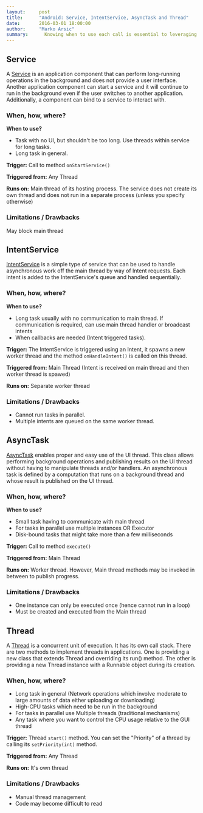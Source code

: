 ```yaml
---
layout:     post
title:      "Android: Service, IntentService, AsyncTask and Thread"
date:       2016-03-01 18:00:00
author:     "Marko Arsic"
summary:	  Knowing when to use each call is essential to leveraging the system's performance to your benefit.
---
```


## Service

A [Service](http://developer.android.com/guide/components/services.html) is an application component that can perform long-running operations in the background and does not provide a user interface. Another application component can start a service and it will continue to run in the background even if the user switches to another application. Additionally, a component can bind to a service to interact with.

### When, how, where?

**When to use?**
- Task with no UI, but shouldn't be too long. Use threads within service for long tasks.
- Long task in general.

**Trigger:** Call to method `onStartService()`

**Triggered from:** Any Thread

**Runs on:**  Main thread of its hosting process. The service does not create its own thread and does not run in a separate process (unless you specify otherwise)

### Limitations / Drawbacks

May block main thread

## IntentService

[IntentService](http://developer.android.com/reference/android/app/IntentService.html) is a simple type of service that can be used to handle asynchronous work off the main thread by way of Intent requests. Each intent is added to the IntentService's queue and handled sequentially.

### When, how, where?

**When to use?**
- Long task usually with no communication to main thread. If communication is required, can use main thread handler or broadcast intents
- When callbacks are needed (Intent triggered tasks).

**Trigger:** The IntentService is triggered using an Intent, it spawns a new worker thread and the method `onHandleIntent()` is called on this thread.

**Triggered from:** Main Thread (Intent is received on main thread and then worker thread is spawed)

**Runs on:** Separate worker thread

### Limitations / Drawbacks

- Cannot run tasks in parallel.
- Multiple intents are queued on the same worker thread.

## AsyncTask

[AsyncTask](http://developer.android.com/reference/android/os/AsyncTask.html) enables proper and easy use of the UI thread. This class allows performing background operations and publishing results on the UI thread without having to manipulate threads and/or handlers. An asynchronous task is defined by a computation that runs on a background thread and whose result is published on the UI thread.

### When, how, where?

**When to use?**
- Small task having to communicate with main thread
- For tasks in parallel use multiple instances OR Executor
- Disk-bound tasks that might take more than a few milliseconds

**Trigger:** Call to method `execute()`

**Triggered from:** Main Thread

**Runs on:** Worker thread. However, Main thread methods may be invoked in between to publish progress.

### Limitations / Drawbacks

- One instance can only be executed once (hence cannot run in a loop) 
- Must be created and executed from the Main thread

## Thread

A [Thread](http://developer.android.com/reference/java/lang/Thread.html) is a concurrent unit of execution. It has its own call stack. There are two methods to implement threads in applications. One is providing a new class that extends Thread and overriding its run() method. The other is providing a new Thread instance with a Runnable object during its creation.

### When, how, where?

- Long task in general (Network operations which involve moderate to large amounts of data either uploading or downloading)
- High-CPU tasks which need to be run in the background
- For tasks in parallel use Multiple threads (traditional mechanisms)
- Any task where you want to control the CPU usage relative to the GUI thread

**Trigger:** Thread `start()` method. You can set the "Priority" of a thread by calling its `setPriority(int)` method.

**Triggered from:** Any Thread

**Runs on:** It's own thread

### Limitations / Drawbacks

- Manual thread management
- Code may become difficult to read
